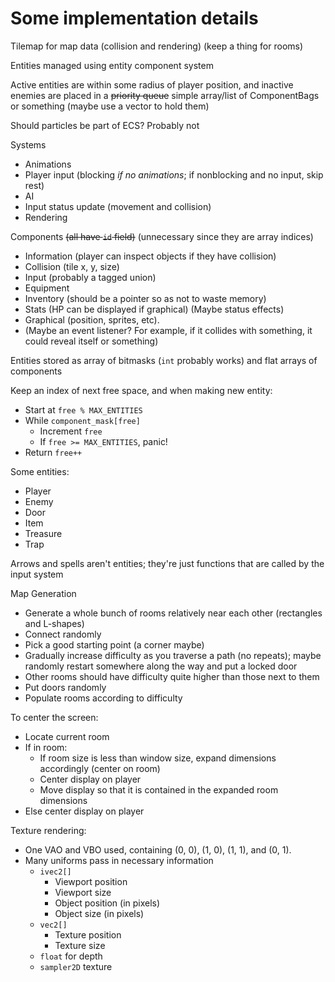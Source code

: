 # Some implementation details

Tilemap for map data (collision and rendering) (keep a thing for rooms)

Entities managed using entity component system

Active entities are within some radius of player position, and inactive enemies are placed in a ~~priority queue~~ simple array/list of ComponentBags or something (maybe use a vector to hold them)

Should particles be part of ECS? Probably not

Systems
  * Animations
  * Player input (blocking *if no animations*; if nonblocking and no input, skip rest)
  * AI
  * Input status update (movement and collision)
  * Rendering

Components ~~(all have `id` field)~~ (unnecessary since they are array indices)
  * Information (player can inspect objects if they have collision)
  * Collision (tile x, y, size)
  * Input (probably a tagged union)
  * Equipment
  * Inventory (should be a pointer so as not to waste memory)
  * Stats (HP can be displayed if graphical) (Maybe status effects)
  * Graphical (position, sprites, etc).
  * (Maybe an event listener? For example, if it collides with something, it could reveal itself or something)

Entities stored as array of bitmasks (`int` probably works) and flat arrays of components

Keep an index of next free space, and when making new entity:
  * Start at `free % MAX_ENTITIES`
  * While `component_mask[free]`
    * Increment `free`
    * If `free >= MAX_ENTITIES`, panic!
  * Return `free++`

Some entities:
  * Player
  * Enemy
  * Door
  * Item
  * Treasure
  * Trap

Arrows and spells aren't entities; they're just functions that are called by the input system

Map Generation
  * Generate a whole bunch of rooms relatively near each other (rectangles and L-shapes)
  * Connect randomly
  * Pick a good starting point (a corner maybe)
  * Gradually increase difficulty as you traverse a path (no repeats); maybe randomly restart somewhere along the way and put a locked door
  * Other rooms should have difficulty quite higher than those next to them
  * Put doors randomly
  * Populate rooms according to difficulty

To center the screen:
  * Locate current room
  * If in room:
    * If room size is less than window size, expand dimensions accordingly (center on room)
    * Center display on player
    * Move display so that it is contained in the expanded room dimensions
  * Else center display on player

Texture rendering:
  * One VAO and VBO used, containing (0, 0), (1, 0), (1, 1), and (0, 1).
  * Many uniforms pass in necessary information
    * `ivec2[]`
      * Viewport position
      * Viewport size
      * Object position (in pixels)
      * Object size (in pixels)
    * `vec2[]`
      * Texture position
      * Texture size
    * `float` for depth
    * `sampler2D` texture
